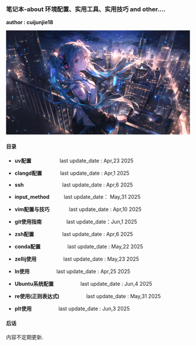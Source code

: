 ### 笔记本-about 环境配置、实用工具、实用技巧 and other....

**author : cuijunjie18**

![初音未来](background/blue_girl.png)

#### 目录

- **uv配置**        &emsp;&emsp;&emsp;&emsp;&emsp;    last update_date : Apr,23 2025
- **clangd配置**    &emsp;&emsp;&emsp;    last update_date : Apr,1 2025
- **ssh**            &emsp;&emsp;&emsp;&emsp;&emsp;&emsp;&emsp;   last update_date : Apr,6 2025
- **input_method**  &emsp; &emsp; last update_date： May,31 2025
- **vim配置与技巧**   &emsp;&emsp; &emsp;     last update_date : Apr,10 2025

- **git使用指南** &emsp;&emsp; &emsp;&emsp; last update_date：Jun,1 2025
- **zsh配置**     &emsp;&emsp;&emsp;&emsp;&emsp; last update_date : Apr,6 2025
- **conda配置** &emsp;&emsp;&emsp;&emsp;&emsp;last update_date : May,22 2025
- **zellij使用** &emsp;&emsp;&emsp;&emsp;&emsp;last update_date : May,23 2025
- **ln使用** &emsp;&emsp;&emsp;&emsp;&emsp;last update_date : Apr,25 2025
- **Ubuntu系统配置** &emsp;&emsp;&emsp;&emsp;&emsp;last update_date : Jun,4 2025
- **re使用(正则表达式)** &emsp;&emsp;&emsp;&emsp;&emsp;last update_date : May,31 2025
- **plt使用** &emsp;&emsp;&emsp;&emsp;&emsp;last update_date : Jun,3 2025

#### 后话

内容不定期更新.